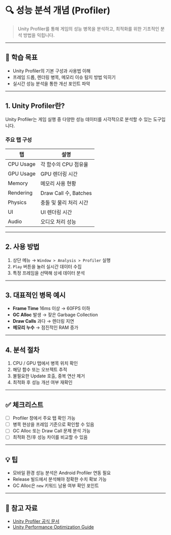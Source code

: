 # 🔍 성능 분석 개념 (Profiler)

> Unity Profiler를 통해 게임의 성능 병목을 분석하고, 최적화를 위한 기초적인 분석 방법을 익힙니다.

---

## 🎯 학습 목표

- Unity Profiler의 기본 구성과 사용법 이해
- 프레임 드롭, 렌더링 병목, 메모리 이슈 탐지 방법 익히기
- 실시간 성능 분석을 통한 개선 포인트 파악

---

## 1. Unity Profiler란?

Unity Profiler는 게임 실행 중 다양한 성능 데이터를 시각적으로 분석할 수 있는 도구입니다.

### 주요 탭 구성

| 탭 | 설명 |
|----|------|
| CPU Usage | 각 함수의 CPU 점유율 |
| GPU Usage | GPU 렌더링 시간 |
| Memory | 메모리 사용 현황 |
| Rendering | Draw Call 수, Batches |
| Physics | 충돌 및 물리 처리 시간 |
| UI | UI 렌더링 시간 |
| Audio | 오디오 처리 성능 |

---

## 2. 사용 방법

1. 상단 메뉴 → `Window > Analysis > Profiler` 실행
2. `Play` 버튼을 눌러 실시간 데이터 수집
3. 특정 프레임을 선택해 상세 데이터 분석

---

## 3. 대표적인 병목 예시

- **Frame Time** 16ms 이상 → 60FPS 이하
- **GC Alloc** 발생 → 잦은 Garbage Collection
- **Draw Calls** 과다 → 렌더링 지연
- **메모리 누수** → 점진적인 RAM 증가

---

## 4. 분석 절차

1. CPU / GPU 탭에서 병목 위치 확인
2. 해당 함수 또는 오브젝트 추적
3. 불필요한 Update 호출, 중복 연산 제거
4. 최적화 후 성능 개선 여부 재확인

---

## ✅ 체크리스트

- [ ] Profiler 창에서 주요 탭 확인 가능
- [ ] 병목 현상을 프레임 기준으로 확인할 수 있음
- [ ] GC Alloc 또는 Draw Call 문제 분석 가능
- [ ] 최적화 전/후 성능 차이를 비교할 수 있음

---

## 💡 팁

- 모바일 환경 성능 분석은 Android Profiler 연동 필요
- Release 빌드에서 분석해야 정확한 수치 확보 가능
- GC Alloc은 `new` 키워드 남용 여부 확인 포인트

---

## 🔗 참고 자료

- [Unity Profiler 공식 문서](https://docs.unity3d.com/Manual/Profiler.html)
- [Unity Performance Optimization Guide](https://learn.unity.com/tutorial/performance-optimization)
